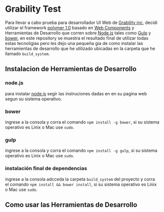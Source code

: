 # Grability Test

Para llevar a cabo prueba para desarrollador UI Web de [Grability inc](http://www.grability.com/), decidi utilizar el framework [polymer 1.0](https://www.polymer-project.org/1.0/) basado en [Web Components](http://webcomponents.org/) y Herramientas de  Desarrollo que corren sobre [Node.js](https://nodejs.org/en/) tales como [Gulp](http://gulpjs.com/) y [bower](http://bower.io/), en este repository se muestra el resultado final de utilizar todas estas tecnoligias pero les dejo una pequeña gia de como instalar las herramientas de desarrollo que he utilizado ubicadas en la carpeta que he llamado `build_system`.   

## Instalacion de Herramientas de Desarrollo

### node.js

para instalar [node.js](https://nodejs.org/en/) segir las instruciones dadas en en su pagina web segun su sistema operativo.

### bower

ingrese a la consola y corra el comando `npm install -g bower`, si su sistema operativo es Linix o Mac use `sudo`.

### gulp

ingrese a la consola y corra el comando `npm install -g gulp`, si su sistema operativo es Linix o Mac use `sudo`.

### instalación final de dependencias 

ingrese a la consola adcceda la carpeta `build_system` del proyecto  y corra el comando `npm install && bower install`, si su sistema operativo es Linix o Mac use `sudo`.

## Como usar las Herramientas de Desarrollo




